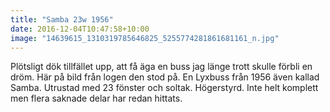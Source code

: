 ```yaml
---
title: "Samba 23w 1956"
date: 2016-12-04T10:47:58+10:00 
image: "14639615_1310319785646825_5255774281861681161_n.jpg"
---
```


Plötsligt dök tillfället upp, att få äga en buss jag länge trott skulle förbli en dröm. Här på bild från logen den stod på. En Lyxbuss från 1956 även kallad Samba. Utrustad med 23 fönster och soltak. Högerstyrd. Inte helt komplett men flera saknade delar har redan hittats.

